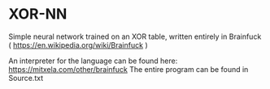 # XOR-NN

Simple neural network trained on an XOR table, written entirely in Brainfuck ( https://en.wikipedia.org/wiki/Brainfuck )

An interpreter for the language can be found here: https://mitxela.com/other/brainfuck
The entire program can be found in Source.txt
